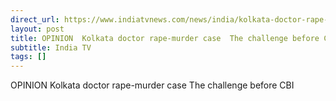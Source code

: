 ```yaml
---
direct_url: https://www.indiatvnews.com/news/india/kolkata-doctor-rape-murder-case-the-challenge-before-cbi-rg-kar-medical-college-and-hospital-rajat-sharma-blogpost-opinion-aaj-ki-baat-2024-08-23-948343
layout: post
title: OPINION  Kolkata doctor rape-murder case  The challenge before CBI
subtitle: India TV
tags: []
---
```


OPINION  Kolkata doctor rape-murder case  The challenge before CBI
